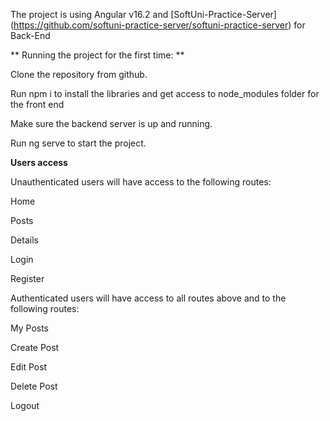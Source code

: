 The project is using Angular v16.2 and [SoftUni-Practice-Server] (https://github.com/softuni-practice-server/softuni-practice-server) for Back-End


** Running the project for the first time: ** 

Clone the repository from github.

Run npm i to install the libraries and get access to node_modules folder for the front end

Make sure the backend server is up and running.

Run ng serve to start the project.

**Users access**

Unauthenticated users will have access to the following routes:

Home

Posts

Details

Login

Register

Authenticated users will have access to all routes above and to the following routes:

My Posts

Create Post

Edit Post

Delete Post    

Logout
